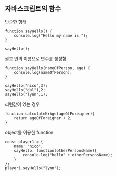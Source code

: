 ## 자바스크립트의 함수

단순한 형태
```
function sayHello() {
    console.log("Hello my name is ");
}

sayHello();
```

괄호 안의 이름으로 변수를 생성함.
```
function sayHello(nameOfPerson, age) {
    console.log(nameOfPerson);
}

sayHello("nico",3);
sayHello("dal"),2;
sayHello("lynn",1);
```
리턴값이 있는 경우
```
function calculateKrAge(ageOfForeigner){
    return ageOfForeigner + 2;
}
```

object를 이용한 function
```
const player1 = {
    name: "nico",
    sayHello: function(otherPersonsName){
        console.log("hello" + otherPersonsName);
    }
};
player1.sayHello("lynn");
```
